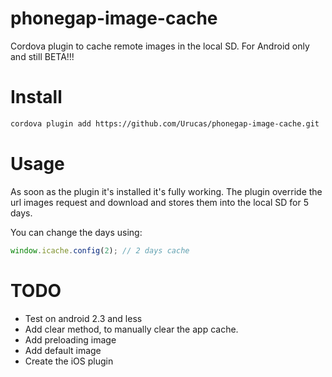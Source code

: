 phonegap-image-cache
====================

Cordova plugin to cache remote images in the local SD. For Android only and still BETA!!!

Install
=======
```bash
cordova plugin add https://github.com/Urucas/phonegap-image-cache.git
```

Usage
=====
As soon as the plugin it's installed it's fully working. The plugin override the url images request and download and stores them into the local SD for 5 days. 

You can change the days using:
```javascript
window.icache.config(2); // 2 days cache
```

TODO
====

* Test on android 2.3 and less
* Add clear method, to manually clear the app cache.
* Add preloading image
* Add default image
* Create the iOS plugin
